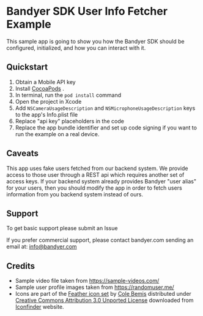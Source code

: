 # Bandyer SDK User Info Fetcher Example

This sample app is going to show you how the Bandyer SDK should be configured, initialized, and how you can interact with it.

## Quickstart

1. Obtain a Mobile API key
2. Install [CocoaPods](https://guides.cocoapods.org/using/getting-started.html#getting-started) .
3. In terminal, run the `pod install` command
4. Open the project in Xcode 
5. Add `NSCameraUsageDescription` and `NSMicrophoneUsageDescription` keys to the app's Info.plist file
6. Replace "api key" placeholders in the code 
7. Replace the app bundle identifier and set up code signing if you want to run the example on a real device.


## Caveats

This app uses fake users fetched from our backend system. We provide access to those user through a REST api which requires another set of access keys. If your backend system already provides Bandyer "user alias" for your users, then you should modify the app in order to fetch users information from you backend system instead of ours.

## Support

To get basic support please submit an Issue

If you prefer commercial support, please contact bandyer.com sending an email at: [info@bandyer.com](mailto:info@bandyer.com.)

## Credits

- Sample video file taken from https://sample-videos.com/
- Sample user profile images taken from https://randomuser.me/
- Icons are part of the [Feather icon set](https://www.iconfinder.com/iconsets/feather-2) by [Cole Bemis](https://www.iconfinder.com/colebemis) distributed under [Creative Commons Attribution 3.0 Unported License](https://creativecommons.org/licenses/by/3.0/) downloaded from [Iconfinder](https://www.iconfinder.com/) website.


